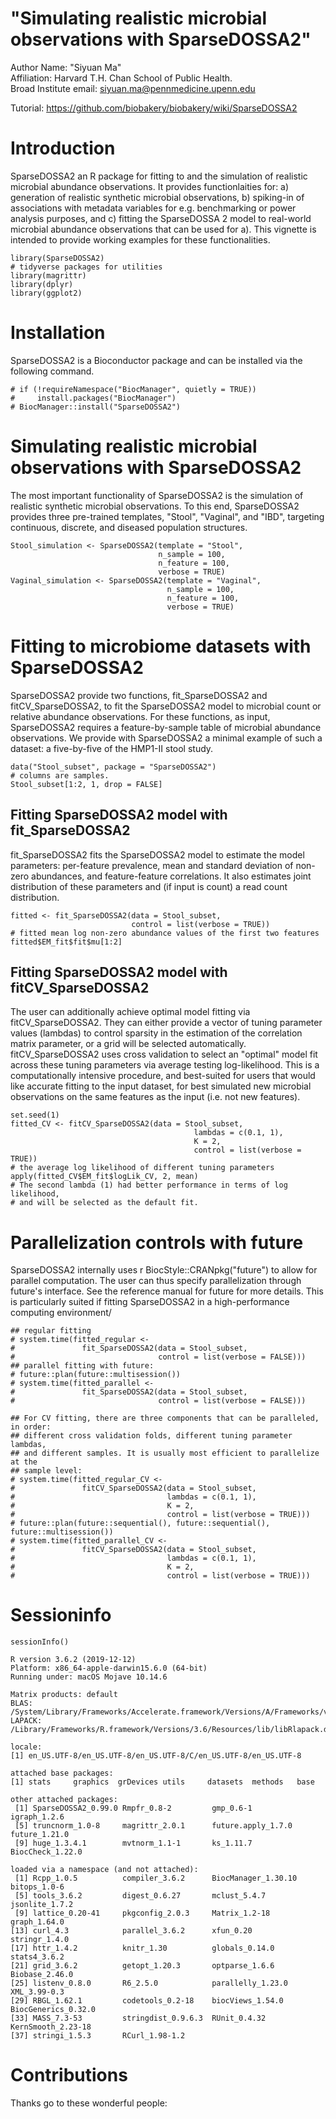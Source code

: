 
# "Simulating realistic microbial observations with SparseDOSSA2" 

Author Name: "Siyuan Ma"  
Affiliation: Harvard T.H. Chan School of Public Health.  
Broad Institute email: siyuan.ma@pennmedicine.upenn.edu 

Tutorial: https://github.com/biobakery/biobakery/wiki/SparseDOSSA2

# Introduction
SparseDOSSA2 an R package for fitting to and the simulation of realistic microbial abundance observations. It provides functionlaities for: a) generation of realistic synthetic microbial observations, b) spiking-in of associations with metadata variables for e.g. benchmarking or power analysis purposes, and c) fitting the SparseDOSSA 2 model to real-world microbial abundance observations that can be used for a). This vignette is intended to provide working examples for these functionalities.

```
library(SparseDOSSA2)
# tidyverse packages for utilities
library(magrittr)
library(dplyr)
library(ggplot2)
```

# Installation
SparseDOSSA2 is a Bioconductor package and can be installed via the following command.
```
# if (!requireNamespace("BiocManager", quietly = TRUE))
#     install.packages("BiocManager")
# BiocManager::install("SparseDOSSA2")
```
# Simulating realistic microbial observations with SparseDOSSA2
The most important functionality of SparseDOSSA2 is the simulation of realistic synthetic microbial observations. To this end, SparseDOSSA2 provides three pre-trained templates, "Stool", "Vaginal", and "IBD", targeting continuous, discrete, and diseased population structures.
```
Stool_simulation <- SparseDOSSA2(template = "Stool", 
                                 n_sample = 100, 
                                 n_feature = 100,
                                 verbose = TRUE)
Vaginal_simulation <- SparseDOSSA2(template = "Vaginal", 
                                   n_sample = 100, 
                                   n_feature = 100,
                                   verbose = TRUE)
```

# Fitting to microbiome datasets with SparseDOSSA2
SparseDOSSA2 provide two functions, fit_SparseDOSSA2 and fitCV_SparseDOSSA2, to fit the SparseDOSSA2 model to microbial count or relative abundance observations. For these functions, as input, SparseDOSSA2 requires a feature-by-sample table of microbial abundance observations. We provide with SparseDOSSA2 a minimal example of such a dataset: a five-by-five of the HMP1-II stool study.
```
data("Stool_subset", package = "SparseDOSSA2")
# columns are samples.
Stool_subset[1:2, 1, drop = FALSE]
```

## Fitting SparseDOSSA2 model with fit_SparseDOSSA2
fit_SparseDOSSA2 fits the SparseDOSSA2 model to estimate the model parameters: per-feature prevalence, mean and standard deviation of non-zero abundances, and feature-feature correlations. It also estimates joint distribution of these parameters and (if input is count) a read count distribution.
```
fitted <- fit_SparseDOSSA2(data = Stool_subset,
                           control = list(verbose = TRUE))
# fitted mean log non-zero abundance values of the first two features
fitted$EM_fit$fit$mu[1:2]
```

## Fitting SparseDOSSA2 model with fitCV_SparseDOSSA2
The user can additionally achieve optimal model fitting via fitCV_SparseDOSSA2. They can either provide a vector of tuning parameter values (lambdas) to control sparsity in the estimation of the correlation matrix parameter, or a grid will be selected automatically. fitCV_SparseDOSSA2 uses cross validation to select an "optimal" model fit across these tuning parameters via average testing log-likelihood. This is a computationally intensive procedure, and best-suited for users that would like accurate fitting to the input dataset, for best simulated new microbial observations on the same features as the input (i.e. not new features).
```
set.seed(1)
fitted_CV <- fitCV_SparseDOSSA2(data = Stool_subset,
                                         lambdas = c(0.1, 1),
                                         K = 2,
                                         control = list(verbose = TRUE))
# the average log likelihood of different tuning parameters
apply(fitted_CV$EM_fit$logLik_CV, 2, mean)
# The second lambda (1) had better performance in terms of log likelihood,
# and will be selected as the default fit.
```

# Parallelization controls with future
SparseDOSSA2 internally uses r BiocStyle::CRANpkg("future") to allow for parallel computation. The user can thus specify parallelization through future's interface. See the reference manual for future for more details. This is particularly suited if fitting SparseDOSSA2 in a high-performance computing environment/
```
## regular fitting 
# system.time(fitted_regular <- 
#               fit_SparseDOSSA2(data = Stool_subset,
#                                control = list(verbose = FALSE)))
## parallel fitting with future:
# future::plan(future::multisession())
# system.time(fitted_parallel <- 
#               fit_SparseDOSSA2(data = Stool_subset,
#                                control = list(verbose = FALSE)))

## For CV fitting, there are three components that can be paralleled, in order:
## different cross validation folds, different tuning parameter lambdas, 
## and different samples. It is usually most efficient to parallelize at the
## sample level:
# system.time(fitted_regular_CV <-
#               fitCV_SparseDOSSA2(data = Stool_subset,
#                                  lambdas = c(0.1, 1),
#                                  K = 2,
#                                  control = list(verbose = TRUE)))
# future::plan(future::sequential(), future::sequential(), future::multisession())
# system.time(fitted_parallel_CV <-
#               fitCV_SparseDOSSA2(data = Stool_subset,
#                                  lambdas = c(0.1, 1),
#                                  K = 2,
#                                  control = list(verbose = TRUE)))
```

# Sessioninfo
```
sessionInfo()

R version 3.6.2 (2019-12-12)
Platform: x86_64-apple-darwin15.6.0 (64-bit)
Running under: macOS Mojave 10.14.6

Matrix products: default
BLAS:   /System/Library/Frameworks/Accelerate.framework/Versions/A/Frameworks/vecLib.framework/Versions/A/libBLAS.dylib
LAPACK: /Library/Frameworks/R.framework/Versions/3.6/Resources/lib/libRlapack.dylib

locale:
[1] en_US.UTF-8/en_US.UTF-8/en_US.UTF-8/C/en_US.UTF-8/en_US.UTF-8

attached base packages:
[1] stats     graphics  grDevices utils     datasets  methods   base     

other attached packages:
 [1] SparseDOSSA2_0.99.0 Rmpfr_0.8-2         gmp_0.6-1           igraph_1.2.6       
 [5] truncnorm_1.0-8     magrittr_2.0.1      future.apply_1.7.0  future_1.21.0      
 [9] huge_1.3.4.1        mvtnorm_1.1-1       ks_1.11.7           BiocCheck_1.22.0   

loaded via a namespace (and not attached):
 [1] Rcpp_1.0.5          compiler_3.6.2      BiocManager_1.30.10 bitops_1.0-6       
 [5] tools_3.6.2         digest_0.6.27       mclust_5.4.7        jsonlite_1.7.2     
 [9] lattice_0.20-41     pkgconfig_2.0.3     Matrix_1.2-18       graph_1.64.0       
[13] curl_4.3            parallel_3.6.2      xfun_0.20           stringr_1.4.0      
[17] httr_1.4.2          knitr_1.30          globals_0.14.0      stats4_3.6.2       
[21] grid_3.6.2          getopt_1.20.3       optparse_1.6.6      Biobase_2.46.0     
[25] listenv_0.8.0       R6_2.5.0            parallelly_1.23.0   XML_3.99-0.3       
[29] RBGL_1.62.1         codetools_0.2-18    biocViews_1.54.0    BiocGenerics_0.32.0
[33] MASS_7.3-53         stringdist_0.9.6.3  RUnit_0.4.32        KernSmooth_2.23-18 
[37] stringi_1.5.3       RCurl_1.98-1.2     
```

# Contributions
Thanks go to these wonderful people:

